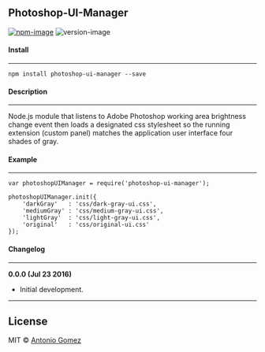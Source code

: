 ## Photoshop-UI-Manager

[![npm-image](https://img.shields.io/badge/npm-v0.0.0-ff69b4.svg)](https://www.npmjs.com/package/photoshop-ui-manager)
![version-image](https://img.shields.io/badge/license-MIT-ff69b4.svg)

#### Install
--------
```
npm install photoshop-ui-manager --save
```

#### Description
-----------
Node.js module that listens to Adobe Photoshop working area brightness change event then loads a designated css stylesheet so the running extension (custom panel) matches the application user interface four shades of gray.


#### Example
--------
```
var photoshopUIManager = require('photoshop-ui-manager');

photoshopUIManager.init({
	'darkGray'   : 'css/dark-gray-ui.css',
	'mediumGray' : 'css/medium-gray-ui.css',	
	'lightGray'  : 'css/light-gray-ui.css',
	'original'   : 'css/original-ui.css'
});
```


#### Changelog
--------

**0.0.0 (Jul 23 2016)**
*    Initial development.

--------
## License
MIT © [Antonio Gomez][0]

[0]: http://antoniogomez.me/